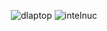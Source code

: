 <p align="center">
  <img src="https://github.com/deltathetawastaken/dotfiles/actions/workflows/dlaptop.yml/badge.svg" alt="dlaptop">
  <img src="https://github.com/deltathetawastaken/dotfiles/actions/workflows/intelnuc.yml/badge.svg" alt="intelnuc">
</p>